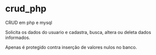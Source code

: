 # crud_php
CRUD em php e mysql

Solicita os dados do usuario e cadastra, busca, altera ou deleta dados informados.

Apenas é protegido contra inserção de valores nulos no banco.
